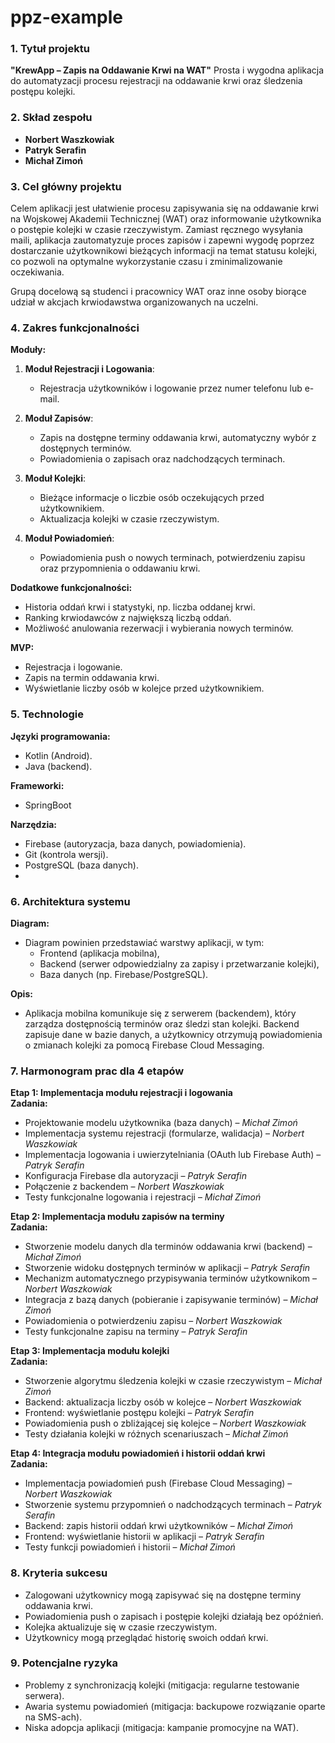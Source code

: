 # ppz-example

### 1. Tytuł projektu
**"KrewApp – Zapis na Oddawanie Krwi na WAT"**
Prosta i wygodna aplikacja do automatyzacji procesu rejestracji na oddawanie krwi oraz śledzenia postępu kolejki.

### 2. Skład zespołu
- **Norbert Waszkowiak**  
- **Patryk Serafin**  
- **Michał Zimoń**

### 3. Cel główny projektu
Celem aplikacji jest ułatwienie procesu zapisywania się na oddawanie krwi na Wojskowej Akademii Technicznej (WAT) oraz informowanie użytkownika o postępie kolejki w czasie rzeczywistym. Zamiast ręcznego wysyłania maili, aplikacja zautomatyzuje proces zapisów i zapewni wygodę poprzez dostarczanie użytkownikowi bieżących informacji na temat statusu kolejki, co pozwoli na optymalne wykorzystanie czasu i zminimalizowanie oczekiwania.

Grupą docelową są studenci i pracownicy WAT oraz inne osoby biorące udział w akcjach krwiodawstwa organizowanych na uczelni.

### 4. Zakres funkcjonalności

**Moduły:**
1. **Moduł Rejestracji i Logowania**:  
   - Rejestracja użytkowników i logowanie przez numer telefonu lub e-mail.  
   
2. **Moduł Zapisów**:  
   - Zapis na dostępne terminy oddawania krwi, automatyczny wybór z dostępnych terminów.  
   - Powiadomienia o zapisach oraz nadchodzących terminach.  
   
3. **Moduł Kolejki**:  
   - Bieżące informacje o liczbie osób oczekujących przed użytkownikiem.  
   - Aktualizacja kolejki w czasie rzeczywistym.  
   
4. **Moduł Powiadomień**:  
   - Powiadomienia push o nowych terminach, potwierdzeniu zapisu oraz przypomnienia o oddawaniu krwi.  

**Dodatkowe funkcjonalności:**
- Historia oddań krwi i statystyki, np. liczba oddanej krwi.
- Ranking krwiodawców z największą liczbą oddań.
- Możliwość anulowania rezerwacji i wybierania nowych terminów.

**MVP:**  
- Rejestracja i logowanie.  
- Zapis na termin oddawania krwi.  
- Wyświetlanie liczby osób w kolejce przed użytkownikiem.

### 5. Technologie
**Języki programowania:**
   - Kotlin (Android).
   - Java (backend).

**Frameworki:**
   - SpringBoot

**Narzędzia:**
   - Firebase (autoryzacja, baza danych, powiadomienia).
   - Git (kontrola wersji).
   - PostgreSQL (baza danych).
   - 
### 6. Architektura systemu

**Diagram:**
   - Diagram powinien przedstawiać warstwy aplikacji, w tym:
     - Frontend (aplikacja mobilna),
     - Backend (serwer odpowiedzialny za zapisy i przetwarzanie kolejki),
     - Baza danych (np. Firebase/PostgreSQL).

**Opis:**
   - Aplikacja mobilna komunikuje się z serwerem (backendem), który zarządza dostępnością terminów oraz śledzi stan kolejki. Backend zapisuje dane w bazie danych, a użytkownicy otrzymują powiadomienia o zmianach kolejki za pomocą Firebase Cloud Messaging.
     
### 7. Harmonogram prac dla 4 etapów

**Etap 1: Implementacja modułu rejestracji i logowania**  
**Zadania:**
   - Projektowanie modelu użytkownika (baza danych) – *Michał Zimoń*  
   - Implementacja systemu rejestracji (formularze, walidacja) – *Norbert Waszkowiak*  
   - Implementacja logowania i uwierzytelniania (OAuth lub Firebase Auth) – *Patryk Serafin*  
   - Konfiguracja Firebase dla autoryzacji – *Patryk Serafin*  
   - Połączenie z backendem – *Norbert Waszkowiak*  
   - Testy funkcjonalne logowania i rejestracji – *Michał Zimoń*  

**Etap 2: Implementacja modułu zapisów na terminy**  
**Zadania:**
   - Stworzenie modelu danych dla terminów oddawania krwi (backend) – *Michał Zimoń*  
   - Stworzenie widoku dostępnych terminów w aplikacji – *Patryk Serafin*  
   - Mechanizm automatycznego przypisywania terminów użytkownikom – *Norbert Waszkowiak*  
   - Integracja z bazą danych (pobieranie i zapisywanie terminów) – *Michał Zimoń*  
   - Powiadomienia o potwierdzeniu zapisu – *Norbert Waszkowiak*  
   - Testy funkcjonalne zapisu na terminy – *Patryk Serafin*  

**Etap 3: Implementacja modułu kolejki**  
**Zadania:**
   - Stworzenie algorytmu śledzenia kolejki w czasie rzeczywistym – *Michał Zimoń*  
   - Backend: aktualizacja liczby osób w kolejce – *Norbert Waszkowiak*  
   - Frontend: wyświetlanie postępu kolejki – *Patryk Serafin*  
   - Powiadomienia push o zbliżającej się kolejce – *Norbert Waszkowiak*  
   - Testy działania kolejki w różnych scenariuszach – *Michał Zimoń*  

**Etap 4: Integracja modułu powiadomień i historii oddań krwi**  
**Zadania:**
   - Implementacja powiadomień push (Firebase Cloud Messaging) – *Norbert Waszkowiak*  
   - Stworzenie systemu przypomnień o nadchodzących terminach – *Patryk Serafin*  
   - Backend: zapis historii oddań krwi użytkowników – *Michał Zimoń*  
   - Frontend: wyświetlanie historii w aplikacji – *Patryk Serafin*  
   - Testy funkcji powiadomień i historii – *Michał Zimoń*  

### 8. Kryteria sukcesu
   - Zalogowani użytkownicy mogą zapisywać się na dostępne terminy oddawania krwi.
   - Powiadomienia push o zapisach i postępie kolejki działają bez opóźnień.
   - Kolejka aktualizuje się w czasie rzeczywistym.
   - Użytkownicy mogą przeglądać historię swoich oddań krwi.

### 9. Potencjalne ryzyka
   - Problemy z synchronizacją kolejki (mitigacja: regularne testowanie serwera).
   - Awaria systemu powiadomień (mitigacja: backupowe rozwiązanie oparte na SMS-ach).
   - Niska adopcja aplikacji (mitigacja: kampanie promocyjne na WAT).
